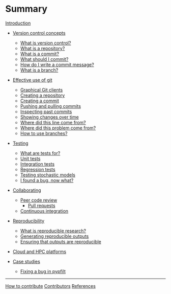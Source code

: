 # Summary

[Introduction](README.md)

- [Version control concepts](version-control/README.md)
  - [What is version control?](version-control/what-is-version-control.md)
  - [What is a repository?](version-control/what-is-a-repository.md)
  - [What is a commit?](version-control/what-is-a-commit.md)
  - [What should I commit?](version-control/what-should-I-commit.md)
  - [How do I write a commit message?](version-control/how-do-I-write-a-commit-message.md)
  - [What is a branch?](version-control/what-is-a-branch.md)

- [Effective use of git](using-git/README.md)
  - [Graphical Git clients](using-git/graphical-git-clients.md)
  - [Creating a repository](using-git/creating-a-repository.md)
  - [Creating a commit](using-git/creating-a-commit.md)
  - [Pushing and pulling commits](using-git/pushing-and-pulling-commits.md)
  - [Inspecting past commits](using-git/inspecting-past-commits.md)
  - [Showing changes over time](using-git/showing-changes-over-time.md)
  - [Where did this line come from?](using-git/where-did-this-line-come-from.md)
  - [Where did this problem come from?](using-git/where-did-this-problem-come-from.md)
  - [How to use branches?](using-git/how-to-use-branches.md)

- [Testing]()
  - [What are tests for?]()
  - [Unit tests]()
  - [Integration tests]()
  - [Regression tests]()
  - [Testing stochastic models]()
  - [I found a bug, now what?]()

- [Collaborating]()
  - [Peer code review]()
    - [Pull requests]()
  - [Continuous integration]()

- [Reproducibility]()
  - [What is reproducible research?]()
  - [Generating reproducible outputs]()
  - [Ensuring that outputs are reproducible]()

- [Cloud and HPC platforms]()

- [Case studies](case-studies/README.md)
  - [Fixing a bug in pypfilt](case-studies/moss-pypfilt-earlier-states.md)

-----------

[How to contribute](how-to-contribute.md)
[Contributors](contributors.md)
[References]()
